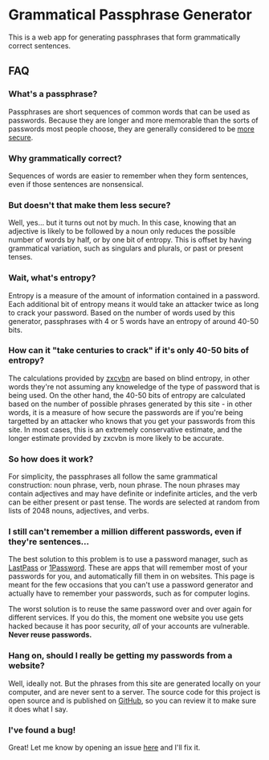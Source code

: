 # Grammatical Passphrase Generator

This is a web app for generating passphrases that form grammatically correct sentences.


## FAQ

### What's a passphrase?
Passphrases are short sequences of common words that can be used as passwords. Because they are longer and more memorable than the sorts of passwords most people choose, they are generally considered to be [more secure](https://xkcd.com/936/).

### Why grammatically correct?
Sequences of words are easier to remember when they form sentences, even if those sentences are nonsensical.

### But doesn't that make them less secure?
Well, yes... but it turns out not by much. In this case, knowing that an adjective is likely to be followed by a noun only reduces the possible number of words by half, or by one bit of entropy. This is offset by having grammatical variation, such as singulars and plurals, or past or present tenses.

### Wait, what's entropy?
Entropy is a measure of the amount of information contained in a password. Each additional bit of entropy means it would take an attacker twice as long to crack your password. Based on the number of words used by this generator, passphrases with 4 or 5 words have an entropy of around 40-50 bits.

### How can it "take centuries to crack" if it's only 40-50 bits of entropy?
The calculations provided by [zxcvbn](https://www.usenix.org/conference/usenixsecurity16/technical-sessions/presentation/wheeler) are based on blind entropy, in other words they're not assuming any knoweledge of the type of password that is being used. On the other hand, the 40-50 bits of entropy are calculated based on the number of possible phrases generated by this site - in other words, it is a measure of how secure the passwords are if you're being targetted by an attacker who knows that you get your passwords from this site. In most cases, this is an extremely conservative estimate, and the longer estimate provided by zxcvbn is more likely to be accurate.

### So how does it work?
For simplicity, the passphrases all follow the same grammatical construction: noun phrase, verb, noun phrase. The noun phrases may contain adjectives and may have definite or indefinite articles, and the verb can be either present or past tense. The words are selected at random from lists of 2048 nouns, adjectives, and verbs.

### I still can't remember a million different passwords, even if they're sentences...
The best solution to this problem is to use a password manager, such as [LastPass](https://www.lastpass.com/) or [1Password](https://1password.com/). These are apps that will remember most of your passwords for you, and automatically fill them in on websites. This page is meant for the few occasions that you can't use a password generator and actually have to remember your passwords, such as for computer logins.

The worst solution is to reuse the same password over and over again for different services. If you do this, the moment one website you use gets hacked because it has poor security, *all* of your accounts are vulnerable. **Never reuse passwords.**

### Hang on, should I really be getting my passwords from a website?
Well, ideally not. But the phrases from this site are generated locally on your computer, and are never sent to a server. The source code for this project is open source and is published on [GitHub](https://github.com/rddunphy/PassphraseGenerator), so you can review it to make sure it does what I say.

### I've found a bug!
Great! Let me know by opening an issue [here](https://github.com/rddunphy/PassphraseGenerator/issues) and I'll fix it.
